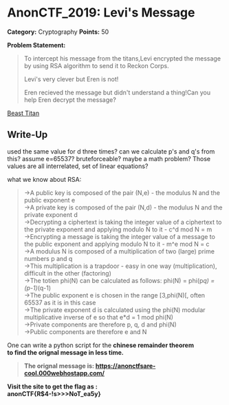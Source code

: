 # AnonCTF_2019: Levi's Message

**Category:** Cryptography
**Points:** 50

**Problem Statement:**

>To intercept his message from the titans,Levi encrypted the message by using RSA algorithm to send it to Reckon Corps.
><p>Levi's very clever but Eren is not!</p>
><p>Eren recieved the message but didn't understand a thing!Can you help Eren decrypt the message?</p>

<A href="https://drive.google.com/open?id=1XF7suMTDKOpM59NEGVKNxDYh3Kx2W1Ut">Beast Titan</A>

## Write-Up
used the same value for d three times? can we calculate p's and q's from this? assume e=65537? bruteforceable? maybe a math problem? Those values are all interrelated, set of linear equations?<br>

what we know about RSA:<br>

>->A public key is composed of the pair (N,e) - the modulus N and the public exponent e<br>
>->A private key is composed of the pair (N,d) - the modulus N and the private exponent d<br>
>->Decrypting a ciphertext is taking the integer value of a ciphertext to the private exponent and applying modulo N to it - c^d mod N = m<br>
>->Encrypting a message is taking the integer value of a message to the public exponent and applying modulo N to it - m^e mod N = c<br>
>->A modulus N is composed of a multiplication of two (large) prime numbers p and q<br>
>->This multiplication is a trapdoor - easy in one way (multiplication), difficult in the other (factoring)<br>
>->The totien phi(N) can be calculated as follows: phi(N) = phi(p*q) = (p-1)*(q-1)<br>
>->The public exponent e is chosen in the range [3,phi(N)[, often 65537 as it is in this case<br>
>->The private exponent d is calculated using the phi(N) modular multiplicative inverse of e so that e*d = 1 mod phi(N)<br>
>->Private components are therefore p, q, d and phi(N)<br>
>->Public components are therefore e and N<br>

One can write a python script for the <b>chinese remainder theorem</br> to find the orignal message in less time.
>The orignal message is: https://anonctfsare-cool.000webhostapp.com/

Visit the site to get the flag as :<br>
<b>anonCTF{R$4-!s>>>NoT_ea5y}</b>
